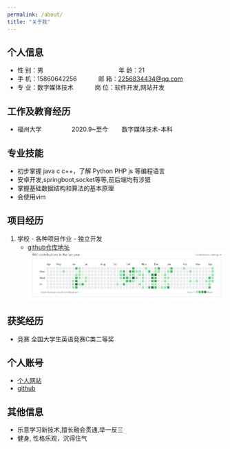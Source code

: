 ```yaml
---
permalink: /about/
title: "关于我"
---
```


## 个人信息 

* 性 别：男&emsp;&emsp;&emsp;&emsp;&emsp;&emsp;&emsp;&emsp;&emsp;&emsp;&emsp;&emsp;&ensp;年 龄：21  
* 手 机：15860642256 &emsp;&emsp;&emsp;  邮 箱：2256834434@qq.com    
* 专 业：数字媒体技术 &emsp;&emsp;&emsp; 岗 位：软件开发,网站开发

## 工作及教育经历

* 福州大学&emsp;&emsp;&emsp;&emsp;&emsp;2020.9~至今&emsp;&emsp; 数字媒体技术-本科  

## 专业技能

* 初步掌握 java c c++，了解 Python PHP js  等编程语言
* 安卓开发,springboot,socket等等,前后端均有涉猎
* 掌握基础数据结构和算法的基本原理
* 会使用vim

## 项目经历

1. 学校 - 各种项目作业 - 独立开发   
    * [github仓库地址](https://github.com/wadeoo?tab=repositories)
    ![commitHistory](../assets/img/commit.png)

## 获奖经历

* 竞赛 全国大学生英语竞赛C类二等奖

## 个人账号 

* [个人网站](https://wadeoo.github.io/)
* [github](https://github.com/wadeoo)

## 其他信息 

* 乐意学习新技术,擅长融会贯通,举一反三
* 健身, 性格乐观，沉得住气 